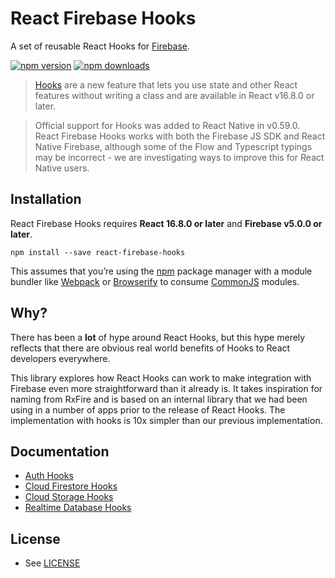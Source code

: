 # React Firebase Hooks

A set of reusable React Hooks for [Firebase](https://firebase.google.com/).

[![npm version](https://img.shields.io/npm/v/react-firebase-hooks.svg?style=flat-square)](https://www.npmjs.com/package/react-firebase-hooks)
[![npm downloads](https://img.shields.io/npm/dm/react-firebase-hooks.svg?style=flat-square)](https://www.npmjs.com/package/react-firebase-hooks)

> [Hooks](https://reactjs.org/docs/hooks-intro.html) are a new feature that lets you use state and other React features without writing a class and are available in React v16.8.0 or later.

> Official support for Hooks was added to React Native in v0.59.0. React Firebase Hooks works with both the Firebase JS SDK and React Native Firebase, although some of the Flow and Typescript typings may be incorrect - we are investigating ways to improve this for React Native users.

## Installation

React Firebase Hooks requires **React 16.8.0 or later** and **Firebase v5.0.0 or later**.

```
npm install --save react-firebase-hooks
```

This assumes that you’re using the [npm](https://npmjs.com) package manager with a module bundler like [Webpack](https://webpack.js.org/) or [Browserify](http://browserify.org/) to consume [CommonJS](http://webpack.github.io/docs/commonjs.html) modules.

## Why?

There has been a **lot** of hype around React Hooks, but this hype merely reflects that there are obvious real world benefits of Hooks to React developers everywhere.

This library explores how React Hooks can work to make integration with Firebase even more straightforward than it already is. It takes inspiration for naming from RxFire and is based on an internal library that we had been using in a number of apps prior to the release of React Hooks. The implementation with hooks is 10x simpler than our previous implementation.

## Documentation

- [Auth Hooks](auth/README.md)
- [Cloud Firestore Hooks](firestore/README.md)
- [Cloud Storage Hooks](storage/README.md)
- [Realtime Database Hooks](database/README.md)

## License

- See [LICENSE](/LICENSE)

